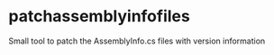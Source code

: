 patchassemblyinfofiles
======================

Small tool to patch the AssemblyInfo.cs files with version information